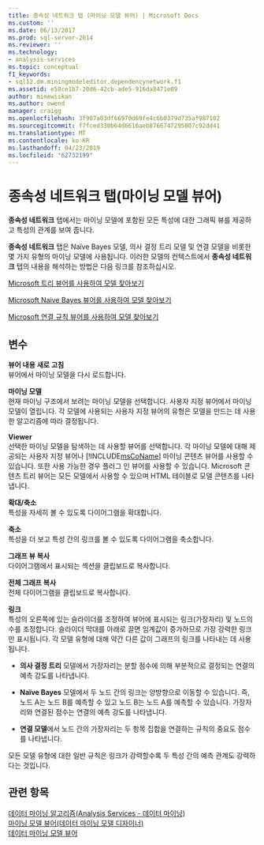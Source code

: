```yaml
---
title: 종속성 네트워크 탭 (마이닝 모델 뷰어) | Microsoft Docs
ms.custom: ''
ms.date: 06/13/2017
ms.prod: sql-server-2014
ms.reviewer: ''
ms.technology:
- analysis-services
ms.topic: conceptual
f1_keywords:
- sql12.dm.miningmodeleditor.dependencynetwork.f1
ms.assetid: e58ce1b7-20d6-42cb-ade5-916da8471e09
author: minewiskan
ms.author: owend
manager: craigg
ms.openlocfilehash: 3f907a03df66970d69fe4c6b0379d735af987102
ms.sourcegitcommit: f7fced330b64d6616aeb8766747295807c92dd41
ms.translationtype: MT
ms.contentlocale: ko-KR
ms.lasthandoff: 04/23/2019
ms.locfileid: "62732199"
---
```

# <a name="dependency-network-tab-mining-model-viewer"></a>종속성 네트워크 탭(마이닝 모델 뷰어)
  **종속성 네트워크** 탭에서는 마이닝 모델에 포함된 모든 특성에 대한 그래픽 뷰를 제공하고 특성의 관계를 보여 줍니다.  
  
 **종속성 네트워크**  탭은 Naïve Bayes 모델, 의사 결정 트리 모델 및 연결 모델을 비롯한 몇 가지 유형의 마이닝 모델에 사용됩니다. 이러한 모델의 컨텍스트에서 **종속성 네트워크**  탭의 내용을 해석하는 방법은 다음 링크를 참조하십시오.  
  
 [Microsoft 트리 뷰어를 사용하여 모델 찾아보기](data-mining/browse-a-model-using-the-microsoft-tree-viewer.md)  
  
 [Microsoft Naive Bayes 뷰어를 사용하여 모델 찾아보기](data-mining/browse-a-model-using-the-microsoft-naive-bayes-viewer.md)  
  
 [Microsoft 연결 규칙 뷰어를 사용하여 모델 찾아보기](data-mining/browse-a-model-using-the-microsoft-association-rules-viewer.md)  
  
## <a name="options"></a>변수  
 **뷰어 내용 새로 고침**  
 뷰어에서 마이닝 모델을 다시 로드합니다.  
  
 **마이닝 모델**  
 현재 마이닝 구조에서 보려는 마이닝 모델을 선택합니다. 사용자 지정 뷰어에서 마이닝 모델이 열립니다. 각 모델에 사용되는 사용자 지정 뷰어의 유형은 모델을 만드는 데 사용한 알고리즘에 따라 결정됩니다.  
  
 **Viewer**  
 선택한 마이닝 모델을 탐색하는 데 사용할 뷰어를 선택합니다. 각 마이닝 모델에 대해 제공되는 사용자 지정 뷰어나 [!INCLUDE[msCoName](../includes/msconame-md.md)] 마이닝 콘텐츠 뷰어를 사용할 수 있습니다. 또한 사용 가능한 경우 플러그 인 뷰어를 사용할 수 있습니다. Microsoft 콘텐츠 트리 뷰어는 모든 모델에서 사용할 수 있으며 HTML 테이블로 모델 콘텐츠를 나타냅니다.  
  
 **확대/축소**  
 특성을 자세히 볼 수 있도록 다이어그램을 확대합니다.  
  
 **축소**  
 특성을 더 보고 특성 간의 링크를 볼 수 있도록 다이어그램을 축소합니다.  
  
 **그래프 뷰 복사**  
 다이어그램에서 표시되는 섹션을 클립보드로 복사합니다.  
  
 **전체 그래프 복사**  
 전체 다이어그램을 클립보드로 복사합니다.  
  
 **링크**  
 특성의 오른쪽에 있는 슬라이더를 조정하여 뷰어에 표시되는 링크(가장자리) 및 노드의 수를 조정합니다. 슬라이더 막대를 아래로 끌면 임계값이 증가하므로 가장 강력한 링크만 표시됩니다. 각 모델 유형에 대해 약간 다른 값이 그래프의 링크를 나타내는 데 사용됩니다.  
  
-   **의사 결정 트리** 모델에서 가장자리는 분할 점수에 의해 부분적으로 결정되는 연결의 예측 강도를 나타냅니다.  
  
-   **Naïve Bayes** 모델에서 두 노드 간의 링크는 양방향으로 이동할 수 있습니다. 즉, 노드 A는 노드 B를 예측할 수 있고 노드 B는 노드 A를 예측할 수 있습니다. 가장자리와 연결된 점수는 연결의 예측 강도를 나타냅니다.  
  
-   **연결 모델**에서 노드 간의 가장자리는 두 항목 집합을 연결하는 규칙의 중요도 점수를 나타냅니다.  
  
 모든 모델 유형에 대한 일반 규칙은 링크가 강력할수록 두 특성 간의 예측 관계도 강력하다는 것입니다.  
  
## <a name="see-also"></a>관련 항목  
 [데이터 마이닝 알고리즘&#40;Analysis Services - 데이터 마이닝&#41;](data-mining/data-mining-algorithms-analysis-services-data-mining.md)   
 [마이닝 모델 뷰어&#40;데이터 마이닝 모델 디자이너&#41;](mining-model-viewers-data-mining-model-designer.md)   
 [데이터 마이닝 모델 뷰어](data-mining/data-mining-model-viewers.md)  
  
  

